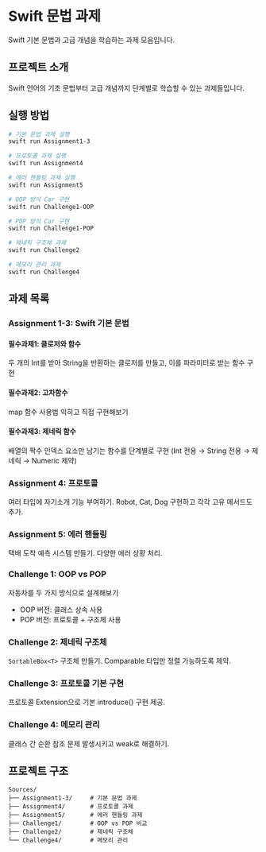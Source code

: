 # Swift 문법 과제

Swift 기본 문법과 고급 개념을 학습하는 과제 모음입니다.

## 프로젝트 소개

Swift 언어의 기초 문법부터 고급 개념까지 단계별로 학습할 수 있는 과제들입니다.

## 실행 방법
```bash
# 기본 문법 과제 실행
swift run Assignment1-3

# 프로토콜 과제 실행
swift run Assignment4

# 에러 핸들링 과제 실행
swift run Assignment5

# OOP 방식 Car 구현
swift run Challenge1-OOP

# POP 방식 Car 구현
swift run Challenge1-POP

# 제네릭 구조체 과제
swift run Challenge2

# 메모리 관리 과제
swift run Challenge4
```

## 과제 목록

### Assignment 1-3: Swift 기본 문법

#### 필수과제1: 클로저와 함수
두 개의 Int를 받아 String을 반환하는 클로저를 만들고, 이를 파라미터로 받는 함수 구현

#### 필수과제2: 고차함수
map 함수 사용법 익히고 직접 구현해보기

#### 필수과제3: 제네릭 함수
배열의 짝수 인덱스 요소만 남기는 함수를 단계별로 구현 (Int 전용 → String 전용 → 제네릭 → Numeric 제약)

### Assignment 4: 프로토콜
여러 타입에 자기소개 기능 부여하기. Robot, Cat, Dog 구현하고 각각 고유 메서드도 추가.

### Assignment 5: 에러 핸들링  
택배 도착 예측 시스템 만들기. 다양한 에러 상황 처리.

### Challenge 1: OOP vs POP
자동차를 두 가지 방식으로 설계해보기
- OOP 버전: 클래스 상속 사용
- POP 버전: 프로토콜 + 구조체 사용

### Challenge 2: 제네릭 구조체
`SortableBox<T>` 구조체 만들기. Comparable 타입만 정렬 가능하도록 제약.

### Challenge 3: 프로토콜 기본 구현
프로토콜 Extension으로 기본 introduce() 구현 제공.

### Challenge 4: 메모리 관리
클래스 간 순환 참조 문제 발생시키고 weak로 해결하기.

## 프로젝트 구조

```
Sources/
├── Assignment1-3/     # 기본 문법 과제
├── Assignment4/       # 프로토콜 과제  
├── Assignment5/       # 에러 핸들링 과제
├── Challenge1/        # OOP vs POP 비교
├── Challenge2/        # 제네릭 구조체
└── Challenge4/        # 메모리 관리
```